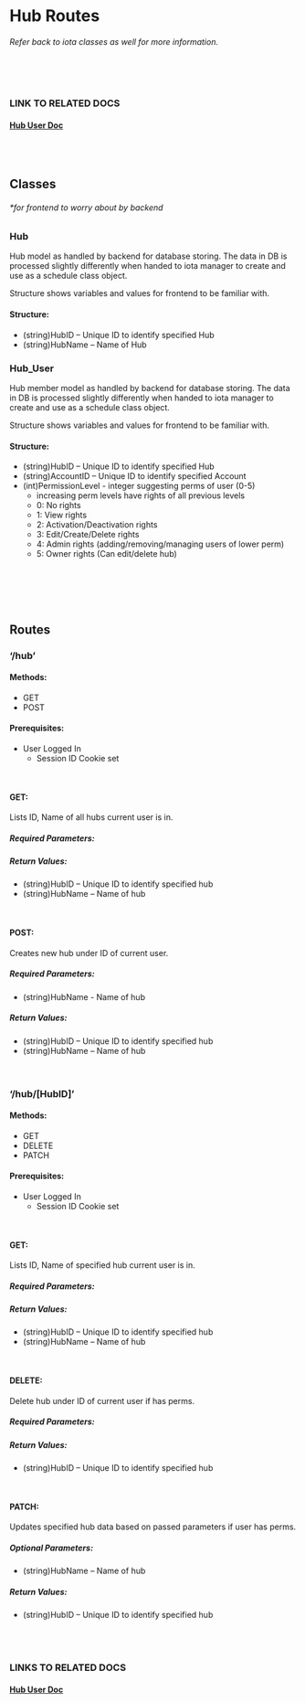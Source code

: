 # Hub Routes
###### Refer back to iota classes as well for more information.
<br><br>
### LINK TO RELATED DOCS
#### [Hub User Doc](./user/README.md)
<br><br>
## Classes
###### *for frontend to worry about by backend

### Hub

Hub model as handled by backend for database storing. The data in DB is processed slightly differently when handed to iota manager to create and use as a schedule class object. 

Structure shows variables and values for frontend to be familiar with.

#### Structure:
-	(string)HubID – Unique ID to identify specified Hub
-	(string)HubName – Name of Hub

### Hub_User

Hub member model as handled by backend for database storing. The data in DB is processed slightly differently when handed to iota manager to create and use as a schedule class object. 

Structure shows variables and values for frontend to be familiar with.

#### Structure:
-	(string)HubID – Unique ID to identify specified Hub
-	(string)AccountID – Unique ID to identify specified Account
-   (int)PermissionLevel - integer suggesting perms of user (0-5)
    -   increasing perm levels have rights of all previous levels
    -   0: No rights
    -   1: View rights
    -   2: Activation/Deactivation rights
    -   3: Edit/Create/Delete rights
    -   4: Admin rights (adding/removing/managing users of lower perm)
    -   5: Owner rights (Can edit/delete hub)

 <br><br><br><br>
## Routes

### ‘/hub’

#### Methods: 
-	GET
-	POST

#### Prerequisites: 
-	User Logged In
    -	Session ID Cookie set
<br>

#### GET: 

Lists ID, Name of all hubs current user is in.

##### Required Parameters:

##### Return Values:
-	(string)HubID – Unique ID to identify specified hub
-	(string)HubName – Name of hub
<br>

#### POST:

Creates new hub under ID of current user.

##### Required Parameters:
-   (string)HubName - Name of hub

##### Return Values:
-	(string)HubID – Unique ID to identify specified hub
-	(string)HubName – Name of hub
<br><br><br>

### ‘/hub/[HubID]’

#### Methods: 
-	GET
-	DELETE
-   PATCH

#### Prerequisites: 
-	User Logged In
    -	Session ID Cookie set
<br>

#### GET: 

Lists ID, Name of specified hub current user is in.

##### Required Parameters:

##### Return Values:
-	(string)HubID – Unique ID to identify specified hub
-	(string)HubName – Name of hub
<br>

#### DELETE:

Delete hub under ID of current user if has perms.

##### Required Parameters:

##### Return Values:
-	(string)HubID – Unique ID to identify specified hub
<br>

#### PATCH: 

Updates specified hub data based on passed parameters if user has perms.

##### Optional Parameters:
-	(string)HubName – Name of hub

##### Return Values:
-	(string)HubID – Unique ID to identify specified hub  <br><br><br><br>


### LINKS TO RELATED DOCS <br>
#### [Hub User Doc](./user/README.md)
